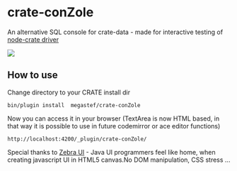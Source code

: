crate-conZole
=============

An alternative SQL console for crate-data - made for interactive testing of [node-crate driver](https://github.com/megastef/node-crate)


![](https://seti123.aldebaran.uberspace.de/content/images/2014/May/Bildschirmfoto-2014-05-04-um-22-06-42.png)


## How to use
Change directory to your CRATE install dir

```
bin/plugin install  megastef/crate-conZole
```

Now you can access it in your browser (TextArea is now HTML based, in that way it is possible to use in future codemirror or ace editor functions)

```
http://localhost:4200/_plugin/crate-conZole/
```

Special thanks to [Zebra UI](http://www.zebkit.com/) - Java UI programmers feel like home, when creating javascript UI in HTML5 canvas.No DOM manipulation, CSS stress ...
